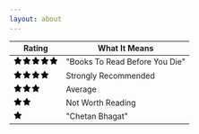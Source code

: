 ```yaml
---
layout: about
---
```


| Rating | What It Means |
| ------ | ------------- |
| <img src="/assets/img/star.png " width="16" height="16" /><img src="/assets/img/star.png " width="16" height="16" /><img src="/assets/img/star.png " width="16" height="16" /><img src="/assets/img/star.png " width="16" height="16" /><img src="/assets/img/star.png " width="16" height="16" /> | "Books To Read Before You Die" |
| <img src="/assets/img/star.png " width="16" height="16" /><img src="/assets/img/star.png " width="16" height="16" /><img src="/assets/img/star.png " width="16" height="16" /><img src="/assets/img/star.png " width="16" height="16" />| Strongly Recommended |
| <img src="/assets/img/star.png " width="16" height="16" /><img src="/assets/img/star.png " width="16" height="16" /><img src="/assets/img/star.png " width="16" height="16" /> | Average |
| <img src="/assets/img/star.png " width="16" height="16" /><img src="/assets/img/star.png " width="16" height="16" /> | Not Worth Reading |
| <img src="/assets/img/star.png " width="16" height="16" /> | "Chetan Bhagat" |

